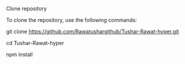 Clone repository

To clone the repository, use the following commands:

git clone https://github.com/Rawatushargithub/Tushar-Rawat-hyper.git

cd Tushar-Rawat-hyper

npm install
